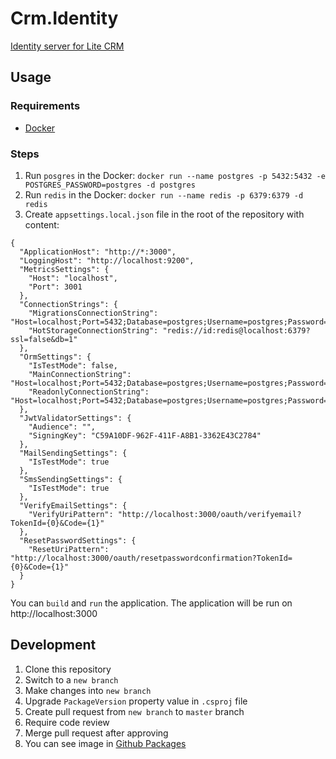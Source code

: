 # Crm.Identity
[Identity server for Lite CRM](https://identity.litecrm.org)

## Usage
### Requirements
- [Docker](https://hub.docker.com/editions/community/docker-ce-desktop-windows)

### Steps
1. Run `posgres` in the Docker: `docker run --name postgres -p 5432:5432 -e POSTGRES_PASSWORD=postgres -d postgres`
2. Run `redis` in the Docker: `docker run --name redis -p 6379:6379 -d redis`
3. Create `appsettings.local.json` file in the root of the repository with content:
```
{
  "ApplicationHost": "http://*:3000",
  "LoggingHost": "http://localhost:9200",
  "MetricsSettings": {
    "Host": "localhost",
    "Port": 3001
  },
  "ConnectionStrings": {
    "MigrationsConnectionString": "Host=localhost;Port=5432;Database=postgres;Username=postgres;Password=postgres",
    "HotStorageConnectionString": "redis://id:redis@localhost:6379?ssl=false&db=1"
  },
  "OrmSettings": {
    "IsTestMode": false,
    "MainConnectionString": "Host=localhost;Port=5432;Database=postgres;Username=postgres;Password=postgres",
    "ReadonlyConnectionString": "Host=localhost;Port=5432;Database=postgres;Username=postgres;Password=postgres"
  },
  "JwtValidatorSettings": {
    "Audience": "",
    "SigningKey": "C59A10DF-962F-411F-A8B1-3362E43C2784"
  },
  "MailSendingSettings": {
    "IsTestMode": true
  },
  "SmsSendingSettings": {
    "IsTestMode": true
  },
  "VerifyEmailSettings": {
    "VerifyUriPattern": "http://localhost:3000/oauth/verifyemail?TokenId={0}&Code={1}"
  },
  "ResetPasswordSettings": {
    "ResetUriPattern": "http://localhost:3000/oauth/resetpasswordconfirmation?TokenId={0}&Code={1}"
  }
}
```

You can `build` and `run` the application.
The application will be run on http://localhost:3000

## Development
1. Clone this repository
2. Switch to a `new branch`
3. Make changes into `new branch`
4. Upgrade `PackageVersion` property value in `.csproj` file
5. Create pull request from `new branch` to `master` branch
6. Require code review
7. Merge pull request after approving
8. You can see image in [Github Packages](https://github.com/ajupov/Crm.Identity/packages)
